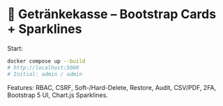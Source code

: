 
# 🥤 Getränkekasse – Bootstrap Cards + Sparklines

Start:
```bash
docker compose up --build
# http://localhost:5000
# Initial: admin / admin
```

Features: RBAC, CSRF, Soft-/Hard-Delete, Restore, Audit, CSV/PDF, 2FA, Bootstrap 5 UI, Chart.js Sparklines.
